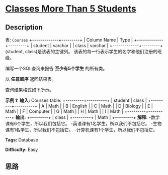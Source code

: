 # [Classes More Than 5 Students][title]

## Description

表: `Courses`
            +-------------+---------+    | Column Name | Type    |    +-------------+---------+    | student     | varchar |    | class       | varchar |    +-------------+---------+    (student, class)是该表的主键列。    该表的每一行表示学生的名字和他们注册的班级。    



编写一个SQL查询来报告 **至少有5个学生** 的所有类。

以 **任意顺序** 返回结果表。

查询结果格式如下所示。



**示例 1:**
            **输入:**     Courses table:    +---------+----------+    | student | class    |    +---------+----------+    | A       | Math     |    | B       | English  |    | C       | Math     |    | D       | Biology  |    | E       | Math     |    | F       | Computer |    | G       | Math     |    | H       | Math     |    | I       | Math     |    +---------+----------+    **输出:**     +---------+     | class   |     +---------+     | Math    |     +---------+    **解释:**    -数学课有6个学生，所以我们包括它。    -英语课有1名学生，所以我们不包括它。    -生物课有1名学生，所以我们不包括它。    -计算机课有1个学生，所以我们不包括它。


**Tags:** Database

**Difficulty:** Easy

## 思路

[title]: https://leetcode-cn.com/problems/classes-more-than-5-students

